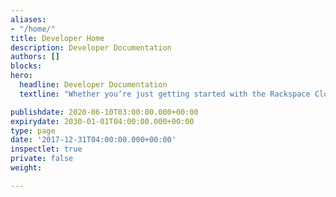 ```yaml
---
aliases:
- "/home/"
title: Developer Home
description: Developer Documentation
authors: []
blocks:
hero:
  headline: Developer Documentation
  textline: "Whether you’re just getting started with the Rackspace Cloud or looking for reference on a product you’ve been using for a while, we’ve got the right documentation to get you on your way"

publishdate: 2020-06-10T03:00:00.000+00:00
expirydate: 2030-01-01T04:00:00.000+00:00
type: page
date: '2017-12-31T04:00:00.000+00:00'
inspectlet: true
private: false
weight:

---
```

